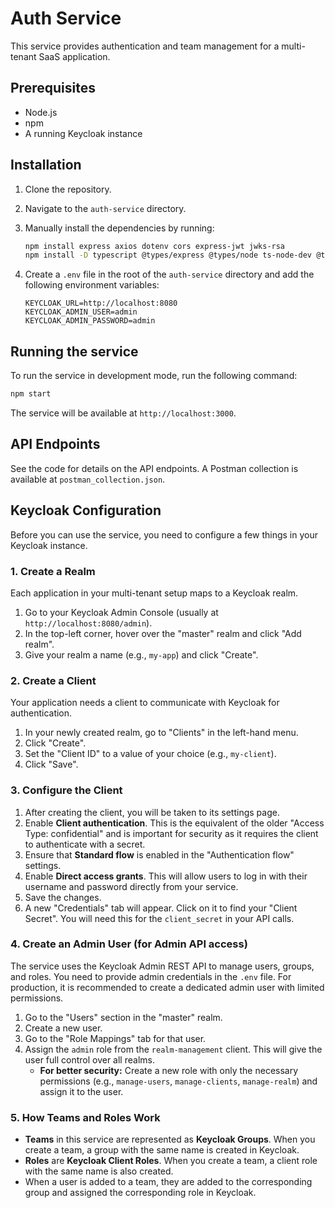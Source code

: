 # Auth Service

This service provides authentication and team management for a multi-tenant SaaS application.

## Prerequisites

- Node.js
- npm
- A running Keycloak instance

## Installation

1.  Clone the repository.
2.  Navigate to the `auth-service` directory.
3.  Manually install the dependencies by running:
    ```bash
    npm install express axios dotenv cors express-jwt jwks-rsa
    npm install -D typescript @types/express @types/node ts-node-dev @types/cors
    ```
4.  Create a `.env` file in the root of the `auth-service` directory and add the following environment variables:

    ```
    KEYCLOAK_URL=http://localhost:8080
    KEYCLOAK_ADMIN_USER=admin
    KEYCLOAK_ADMIN_PASSWORD=admin
    ```

## Running the service

To run the service in development mode, run the following command:

```bash
npm start
```

The service will be available at `http://localhost:3000`.

## API Endpoints

See the code for details on the API endpoints. A Postman collection is available at `postman_collection.json`.

## Keycloak Configuration

Before you can use the service, you need to configure a few things in your Keycloak instance.

### 1. Create a Realm

Each application in your multi-tenant setup maps to a Keycloak realm.

1.  Go to your Keycloak Admin Console (usually at `http://localhost:8080/admin`).
2.  In the top-left corner, hover over the "master" realm and click "Add realm".
3.  Give your realm a name (e.g., `my-app`) and click "Create".

### 2. Create a Client

Your application needs a client to communicate with Keycloak for authentication.

1.  In your newly created realm, go to "Clients" in the left-hand menu.
2.  Click "Create".
3.  Set the "Client ID" to a value of your choice (e.g., `my-client`).
4.  Click "Save".

### 3. Configure the Client

1.  After creating the client, you will be taken to its settings page.
2.  Enable **Client authentication**. This is the equivalent of the older "Access Type: confidential" and is important for security as it requires the client to authenticate with a secret.
3.  Ensure that **Standard flow** is enabled in the "Authentication flow" settings.
4.  Enable **Direct access grants**. This will allow users to log in with their username and password directly from your service.
5.  Save the changes.
6.  A new "Credentials" tab will appear. Click on it to find your "Client Secret". You will need this for the `client_secret` in your API calls.

### 4. Create an Admin User (for Admin API access)

The service uses the Keycloak Admin REST API to manage users, groups, and roles. You need to provide admin credentials in the `.env` file. For production, it is recommended to create a dedicated admin user with limited permissions.

1.  Go to the "Users" section in the "master" realm.
2.  Create a new user.
3.  Go to the "Role Mappings" tab for that user.
4.  Assign the `admin` role from the `realm-management` client. This will give the user full control over all realms.
    *   **For better security:** Create a new role with only the necessary permissions (e.g., `manage-users`, `manage-clients`, `manage-realm`) and assign it to the user.

### 5. How Teams and Roles Work

*   **Teams** in this service are represented as **Keycloak Groups**. When you create a team, a group with the same name is created in Keycloak.
*   **Roles** are **Keycloak Client Roles**. When you create a team, a client role with the same name is also created.
*   When a user is added to a team, they are added to the corresponding group and assigned the corresponding role in Keycloak.